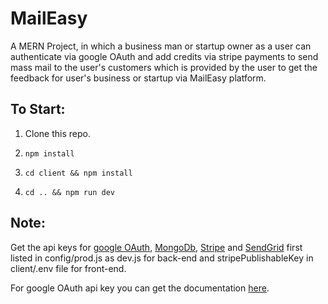 # MailEasy

A MERN Project, in which a business man or startup owner as a user can authenticate via google OAuth  and add credits via stripe payments to send mass mail to the user's customers which is provided by the user to get the feedback for user's business or startup via MailEasy platform.

## To Start: 
  
  1. Clone this repo.
  
  2. `npm install`
  
  3. `cd client && npm install`
  
  4. `cd .. && npm run dev`
  
  ## Note:
  
  Get the api keys for [google OAuth](https://console.developers.google.com/), [MongoDb](https://www.mongodb.com/), [Stripe](https://stripe.com/) and [SendGrid](https://sendgrid.com/) first listed in config/prod.js as dev.js for back-end and stripePublishableKey in client/.env file for front-end.

For google OAuth api key you can get the documentation [here](https://support.google.com/googleapi/answer/6158849?hl=en). 
